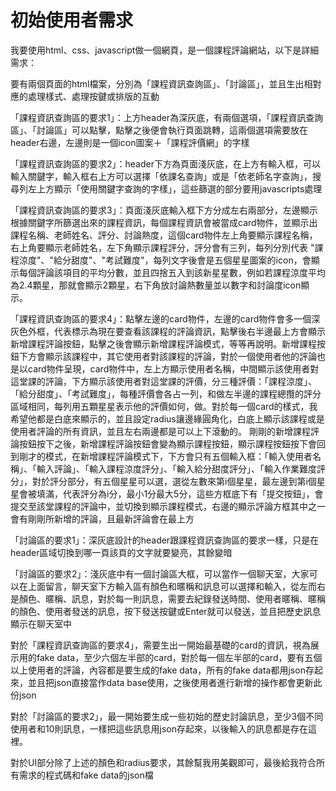 # 初始使用者需求
我要使用html、css、javascript做一個網頁，是一個課程評論網站，以下是詳細需求：

要有兩個頁面的html檔案，分別為「課程資訊查詢區」、「討論區」，並且生出相對應的處理樣式、處理按鍵或排版的互動

「課程資訊查詢區的要求1」：上方header為深灰底，有兩個選項，「課程資訊查詢區」、「討論區」可以點擊，點擊之後便會執行頁面跳轉，這兩個選項需要放在header右邊，左邊則是一個icon圖案＋「課程評價網」的字樣

「課程資訊查詢區的要求2」：header下方為頁面淺灰底，在上方有輸入框，可以輸入關鍵字，輸入框右上方可以選擇「依課名查詢」或是「依老師名字查詢」，搜尋列左上方顯示「使用關鍵字查詢的字樣」，這些篩選的部分要用javascripts處理

「課程資訊查詢區的要求3」：頁面淺灰底輸入框下方分成左右兩部分，左邊顯示根據關鍵字所篩選出來的課程資訊，每個課程資訊會被當成card物件，並顯示出課程名稱、老師姓名、評分、討論熱度，這個card物件左上角要顯示課程名稱，右上角要顯示老師姓名，左下角顯示課程評分，評分會有三列，每列分別代表 "課程涼度"、"給分甜度"、"考試難度"，每列文字後會是五個星星圖案的icon，會顯示每個評論該項目的平均分數，並且四捨五入到該新星星數，例如若課程涼度平均為2.4顆星，那就會顯示2顆星，右下角放討論熱數量並以數字和討論度icon顯示。

「課程資訊查詢區的要求4」：點擊左邊的card物件，左邊的card物件會多一個深灰色外框，代表標示為現在要查看該課程的評論資訊，點擊後右半邊最上方會顯示新增課程評論按鈕，點擊之後會顯示新增課程評論模式，等等再說明。新增課程按鈕下方會顯示該課程中，其它使用者對該課程的評論，對於一個使用者他的評論也是以card物件呈現，card物件中，左上方顯示使用者名稱，中間顯示該使用者對這堂課的評論，下方顯示該使用者對這堂課的評價，分三種評價：「課程涼度」、「給分甜度」、「考試難度」，每種評價會各占一列，和做左半邊的課程總攬的評分區域相同，每列用五顆星星表示他的評價如何，做。對於每一個card的樣式，我希望他都是白底來顯示的，並且設定radius讓邊緣圓角化，白底上顯示該課程或是使用者評論的所有資訊，並且左右兩邊都是可以上下滾動的。
剛剛的新增課程評論按鈕按下之後，新增課程評論按鈕會變為顯示課程按鈕，顯示課程按鈕按下會回到剛才的模式，在新增課程評論模式下，下方會只有五個輸入框：「輸入使用者名稱」、「輸入評論」、「輸入課程涼度評分」、「輸入給分甜度評分」、「輸入作業難度評分」，對於評分部分，有五個星星可以選，選從左數來第i個星星，最左邊到第i個星星會被填滿，代表評分為i分，最小1分最大5分，這些方框底下有「提交按鈕」，會提交至該堂課程的評論中，並切換到顯示課程模式，右邊的顯示評論方框其中之一會有剛剛所新增的評論，且最新評論會在最上方


「討論區的要求1」：深灰底設計的header跟課程資訊查詢區的要求一樣，只是在header區域切換到哪一頁該頁的文字就要變亮，其餘變暗

「討論區的要求2」：淺灰底中有一個討論區大框，可以當作一個聊天室，大家可以在上面留言，聊天室下方輸入區有顏色和暱稱和訊息可以選擇和輸入，從左而右是顏色、暱稱、訊息，對於每一則訊息，需要去紀錄發送時間、使用者暱稱、暱稱的顏色、使用者發送的訊息，按下發送按鍵或Enter就可以發送，並且把歷史訊息顯示在聊天室中

對於「課程資訊查詢區的要求4」，需要生出一開始最基礎的card的資訊，視為展示用的fake data，至少六個左半部的card，對於每一個左半部的card，要有五個以上使用者的評論，內容都是要生成的fake data，所有的fake data都用json存起來，並且把json直接當作data base使用，之後使用者進行新增的操作都會更新此份json

對於「討論區的要求2」，最一開始要生成一些初始的歷史討論訊息，至少3個不同使用者和10則訊息，一樣把這些訊息用json存起來，以後輸入的訊息都是存在這裡。

對於UI部分除了上述的顏色和radius要求，其餘幫我用美觀即可，最後給我符合所有需求的程式碼和fake data的json檔 

